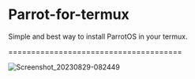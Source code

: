 # Parrot-for-termux
Simple and best way to 
install ParrotOS in your termux.

======================================


![Screenshot_20230829-082449](https://github.com/Qzen-roi/Parrot-for-termux/assets/92586242/4fb6730b-a417-4f03-82eb-7295e2118116)
